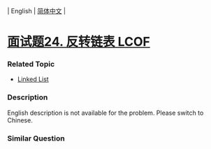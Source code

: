 | English | [简体中文](README.md) |

# [面试题24. 反转链表 LCOF](https://leetcode-cn.com/problems/fan-zhuan-lian-biao-lcof)
 ### Related Topic
 - [Linked List](https://leetcode-cn.com/tag/linked-list)

 ### Description
<p>English description is not available for the problem. Please switch to Chinese.</p>

### Similar Question
